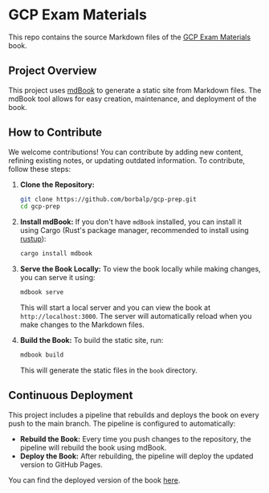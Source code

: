 # GCP Exam Materials

This repo contains the source Markdown files of the [GCP Exam Materials](https://borbalp.github.io/gcp-prep/index.html) book.

## Project Overview

This project uses [mdBook](https://github.com/rust-lang/mdBook) to generate a static site from Markdown files. The mdBook tool allows for easy creation, maintenance, and deployment of the book.

## How to Contribute

We welcome contributions! You can contribute by adding new content, refining existing notes, or updating outdated information. To contribute, follow these steps:

1. **Clone the Repository:**
    ```sh
    git clone https://github.com/borbalp/gcp-prep.git
    cd gcp-prep
    ```

2. **Install mdBook:**
    If you don't have `mdBook` installed, you can install it using Cargo (Rust's package manager, recommended to install using [rustup](https://rustup.rs/)):
    ```sh
    cargo install mdbook
    ```

3. **Serve the Book Locally:**
    To view the book locally while making changes, you can serve it using:
    ```sh
    mdbook serve
    ```
    This will start a local server and you can view the book at `http://localhost:3000`. The server will automatically reload when you make changes to the Markdown files.

4. **Build the Book:**
    To build the static site, run:
    ```sh
    mdbook build
    ```
    This will generate the static files in the `book` directory.

## Continuous Deployment

This project includes a pipeline that rebuilds and deploys the book on every push to the main branch. The pipeline is configured to automatically:

- **Rebuild the Book:** Every time you push changes to the repository, the pipeline will rebuild the book using mdBook.
- **Deploy the Book:** After rebuilding, the pipeline will deploy the updated version to GitHub Pages.

You can find the deployed version of the book [here](https://borbalp.github.io/gcp-prep/index.html).
